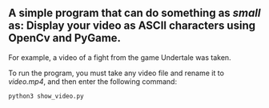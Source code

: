 ## A simple program that can do something as _small_ as: Display your video as ASCII characters using OpenCv and PyGame.


For example, a video of a fight from the game Undertale was taken.

To run the program, you must take any video file and rename it to _video.mp4_, and then enter the following command:
```sh
python3 show_video.py
```
